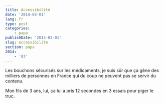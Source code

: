 ```yaml
---
title: Accessibilité
date: '2014-03-01'
lang: fr
type: post
categories:
    - papa
publishDate: '2014-03-01'
slug: accessibilite
section: papa
2014:
    - '03'
---
```


Les bouchons sécurisés sur les médicaments, je suis sûr que ça gêne des milliers de personnes en France qui du coup ne peuvent pas se servir du contenu.

Mon fils de 3 ans, lui, ça lui a pris 12 secondes en 3 essais pour piger le truc.
